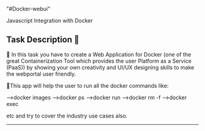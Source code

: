 "#Docker-webui" 

Javascript Integration with Docker

Task Description 📄
----------------------------------------------------------------

📌 In this task you have to create a Web Application for Docker (one of the great Containerization Tool which provides the user Platform as a Service (PaaS)) by showing your own creativity and UI/UX designing skills to make the webportal user friendly.

📌This app will help the user to run all the docker commands like:
 
  -->docker images
  -->docker ps
  -->docker run
  -->docker rm -f
  -->docker exec
  
  etc and try to cover the industry use cases also.

  ---------------------------------------------------------------------



